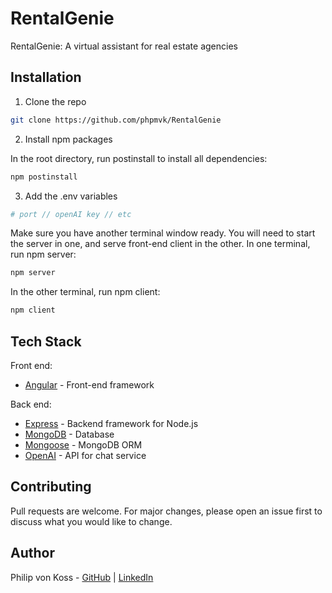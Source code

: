 # RentalGenie

RentalGenie:
A virtual assistant for real estate agencies


## Installation

1. Clone the repo
  ```bash
git clone https://github.com/phpmvk/RentalGenie
```
2. Install npm packages

In the root directory, run postinstall to install all dependencies:
```bash
npm postinstall
```
3. Add the .env variables
```bash
# port // openAI key // etc
```
Make sure you have another terminal window ready. 
You will need to start the server in one, and serve front-end client in the other.
In one terminal, run npm server:
```bash
npm server
```
In the other terminal, run npm client:
```bash
npm client
```

## Tech Stack 
Front end:
* [Angular](https://angular.io/) - Front-end framework

Back end:
* [Express](https://expressjs.com/) - Backend framework for Node.js
* [MongoDB](https://www.mongodb.com/) - Database
* [Mongoose](https://mongoosejs.com/) - MongoDB ORM
* [OpenAI](https://platform.openai.com/overview) - API for chat service

## Contributing

Pull requests are welcome. For major changes, please open an issue first
to discuss what you would like to change.

## Author

Philip von Koss - [GitHub](https://github.com/phpmvk) | [LinkedIn](https://www.linkedin.com/in/philip-von-koss)